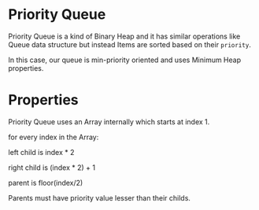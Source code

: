 # Priority Queue

Priority Queue is a kind of Binary Heap and it has similar operations like Queue data structure but instead Items are sorted based on their `priority`.

In this case, our queue is min-priority oriented and uses Minimum Heap properties.

# Properties

Priority Queue uses an Array internally which starts at index 1.

for every index in the Array:

 left child is index * 2

 right child is (index * 2) + 1

 parent is floor(index/2)

Parents must have priority value lesser than their childs.


